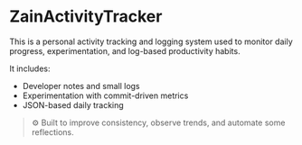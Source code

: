 # ZainActivityTracker

This is a personal activity tracking and logging system used to monitor daily progress, experimentation, and log-based productivity habits.

It includes:
- Developer notes and small logs
- Experimentation with commit-driven metrics
- JSON-based daily tracking

> ⚙️ Built to improve consistency, observe trends, and automate some reflections.
